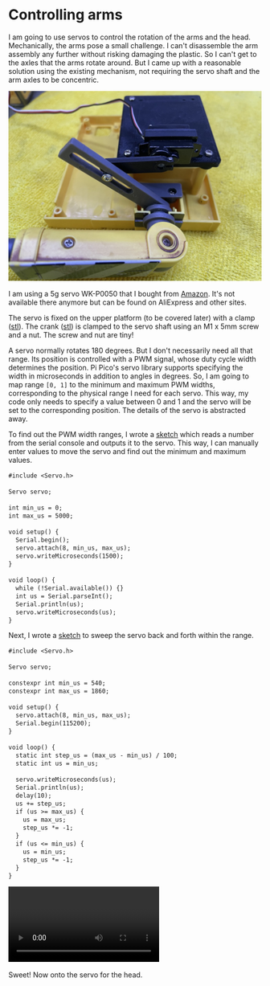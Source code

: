 # Controlling arms

I am going to use servos to control the rotation of the arms and the head. Mechanically, the arms pose a small challenge. I can't disassemble the arm assembly any further without risking damaging the plastic. So I can't get to the axles that the arms rotate around. But I came up with a reasonable solution using the existing mechanism, not requiring the servo shaft and the arm axles to be concentric.

![arm_servo](./media/IMG_0799.jpeg)

I am using a 5g servo WK-P0050 that I bought from [Amazon](https://www.amazon.com/gp/product/B09TKLQ44L). It's not available there anymore but can be found on AliExpress and other sites.

The servo is fixed on the upper platform (to be covered later) with a clamp ([stl](./stl/arm_servo_clamp.stl)). The crank ([stl](./stl/arm_servo_crank.stl)) is clamped to the servo shaft using an M1 x 5mm screw and a nut. The screw and nut are tiny!

A servo normally rotates 180 degrees. But I don't necessarily need all that range. Its position is controlled with a PWM signal, whose duty cycle width determines the position. Pi Pico's servo library supports specifying the width in microseconds in addition to angles in degrees. So, I am going to map range `[0, 1]` to the minimum and maximum PWM widths, corresponding to the physical range I need for each servo. This way, my code only needs to specify a value between 0 and 1 and the servo will be set to the corresponding position. The details of the servo is abstracted away.

To find out the PWM width ranges, I wrote a [sketch](./servo_calibrate/) which reads a number from the serial console and outputs it to the servo. This way, I can manually enter values to move the servo and find out the minimum and maximum values.

```
#include <Servo.h>

Servo servo;

int min_us = 0;
int max_us = 5000;

void setup() {
  Serial.begin();
  servo.attach(8, min_us, max_us);
  servo.writeMicroseconds(1500);
}

void loop() {
  while (!Serial.available()) {}
  int us = Serial.parseInt();
  Serial.println(us);
  servo.writeMicroseconds(us);
}
```

Next, I wrote a [sketch](./servo_sweep/) to sweep the servo back and forth within the range.

```
#include <Servo.h>

Servo servo;

constexpr int min_us = 540;
constexpr int max_us = 1860;

void setup() {
  servo.attach(8, min_us, max_us);
  Serial.begin(115200);
}

void loop() {
  static int step_us = (max_us - min_us) / 100;
  static int us = min_us;

  servo.writeMicroseconds(us);
  Serial.println(us);
  delay(10);
  us += step_us;
  if (us >= max_us) {
    us = max_us;
    step_us *= -1;
  }
  if (us <= min_us) {
    us = min_us;
    step_us *= -1;
  }
}
```

![sweep](./media/IMG_0797.mov)

Sweet! Now onto the servo for the head.
